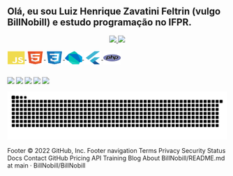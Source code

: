 
## Olá, eu sou Luiz Henrique Zavatini Feltrin (vulgo BillNobill) e estudo programação no IFPR.
<div align="center">
  <a href="https://github.com/BillNobill">
  <img height="150em" src="https://github-readme-stats.vercel.app/api?username=BillNobill&show_icons=true&theme=dark&include_all_commits=true&count_private=true"/>
  <img height="150em" src="https://github-readme-stats.vercel.app/api/top-langs/?username=BillNobill&layout=compact&langs_count=7&theme=dark"/>
</div>
<div style="display: inline_block"><br>
  <img align="center" alt="Js" height="30" width="40" src="https://raw.githubusercontent.com/devicons/devicon/master/icons/javascript/javascript-plain.svg">
  <img align="center" alt="HTML" height="30" width="40" src="https://raw.githubusercontent.com/devicons/devicon/master/icons/html5/html5-original.svg">
  <img align="center" alt="CSS" height="30" width="40" src="https://raw.githubusercontent.com/devicons/devicon/master/icons/css3/css3-original.svg">
  <img align="center" alt="DART" height="30" width="40" src="https://raw.githubusercontent.com/devicons/devicon/master/icons/dart/dart-original.svg">
  <img align="center" alt="FLUTTER" height="30" width="40" src="https://raw.githubusercontent.com/devicons/devicon/master/icons/flutter/flutter-original.svg">
  <img align="center" alt="FLUTTER" height="30" width="40" src="https://raw.githubusercontent.com/devicons/devicon/master/icons/php/php-original.svg">
</div>
  
  ##
 
<div> 
  <a href="https://www.youtube.com/channel/UCI_FzK7ID_KQSvtSYm84KoQ" target="_blank"><img src="https://img.shields.io/badge/YouTube-FF0000?style=for-the-badge&logo=youtube&logoColor=white" target="_blank"></a>
  <a href="https://www.instagram.com/luizhzf/" target="_blank"><img src="https://img.shields.io/badge/-Instagram-%23E4405F?style=for-the-badge&logo=instagram&logoColor=white" target="_blank"></a>
 	<a href="https://www.twitch.tv/billnobill" target="_blank"><img src="https://img.shields.io/badge/Twitch-9146FF?style=for-the-badge&logo=twitch&logoColor=white" target="_blank"></a>
 <a href="https://discord.gg/user/!ᵛᵘˡᵍᵒBillNobill#9360" target="_blank"><img src="https://img.shields.io/badge/Discord-7289DA?style=for-the-badge&logo=discord&logoColor=white" target="_blank"></a> 
  <a href = "mailto:zavatini.feltrin@gmail.com"><img src="https://img.shields.io/badge/-Gmail-%23333?style=for-the-badge&logo=gmail&logoColor=white" target="_blank"></a>

![snake svg](https://github.com/BillNobill/BillNobill/blob/output/github-contribution-grid-snake.svg)
 
</div>



Footer
© 2022 GitHub, Inc.
Footer navigation
Terms
Privacy
Security
Status
Docs
Contact GitHub
Pricing
API
Training
Blog
About
BillNobill/README.md at main · BillNobill/BillNobill
